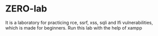 # ZERO-lab
It is a laboratory for practicing rce, ssrf, xss, sqli and lfi vulnerabilities, which is made for beginners. Run this lab with the help of xampp
